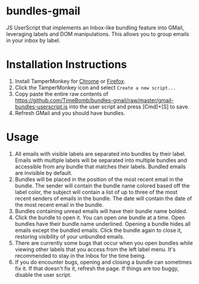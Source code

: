 # bundles-gmail

JS UserScript that implements an Inbox-like bundling feature into GMail, leveraging labels and DOM manipulations.
This allows you to group emails in your inbox by label.

# Installation Instructions

1. Install TamperMonkey for [Chrome](https://chrome.google.com/webstore/detail/tampermonkey/dhdgffkkebhmkfjojejmpbldmpobfkfo?hl=en) or [Firefox](https://addons.mozilla.org/en-US/firefox/addon/tampermonkey/).
2. Click the TamperMonkey icon and select `Create a new script...`
3. Copy paste the entire raw contents of https://github.com/TimeBomb/bundles-gmail/raw/master/gmail-bundles-userscript.js into the user script and press [Cmd]+[S] to save.
4. Refresh GMail and you should have bundles.

# Usage

1. All emails with visible labels are separated into bundles by their label. Emails with multiple labels will be separated into multiple bundles and accessible from any bundle that matches their labels. Bundled emails are invisible by default.
2. Bundles will be placed in the position of the most recent email in the bundle. The sender will contain the bundle name colored based off the label color, the subject will contain a list of up to three of the most recent senders of emails in the bundle. The date will contain the date of the most recent email in the bundle.
3. Bundles containing unread emails will have their bundle name bolded.
4. Click the bundle to open it. You can open one bundle at a time. Open bundles have their bundle name underlined. Opening a bundle hides all emails except the bundled emails. Click the bundle again to close it, restoring visibility of your unbundled emails.
5. There are currently some bugs that occur when you open bundles while viewing other labels that you access from the left label menu. It's recommended to stay in the Inbox for the time being.
6. If you do encounter bugs, opening and closing a bundle can sometimes fix it. If that doesn't fix it, refresh the page. If things are too buggy, disable the user script.

